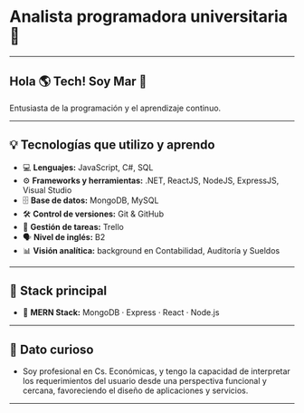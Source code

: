# Analista programadora universitaria 🚀
---
## Hola 🌎 Tech! Soy Mar 👋

Entusiasta de la programación y el aprendizaje continuo. 

---
## 💡 Tecnologías que utilizo y aprendo

- 💻 **Lenguajes:** JavaScript, C#, SQL
- ⚙️ **Frameworks y herramientas:** .NET, ReactJS, NodeJS, ExpressJS, Visual Studio
- 🗄️ **Base de datos:** MongoDB, MySQL
- 🛠️ **Control de versiones:** Git & GitHub
- 🧠 **Gestión de tareas:** Trello
- 🗣️ **Nivel de inglés:** B2
- 📊 **Visión analítica:** background en Contabilidad, Auditoría y Sueldos
  
---
## 🔧 Stack principal

- 🧩 **MERN Stack:** MongoDB · Express · React · Node.js
---

## 🧐 Dato curioso

- Soy profesional en Cs. Económicas, y tengo la capacidad de interpretar los requerimientos del usuario desde una perspectiva funcional y cercana, favoreciendo el diseño de aplicaciones y servicios.

---

<!--
**marJobse/marJobse** is a ✨ _special_ ✨ repository because its `README.md` (this file) appears on your GitHub profile.

Here are some ideas to get you started:

- 🔭 I’m currently working on ...
- 🌱 I’m currently learning ...
- 👯 I’m looking to collaborate on ...
- 🤔 I’m looking for help with ...
- 💬 Ask me about ...
- 📫 How to reach me: ...
- 😄 Pronouns: ...
- ⚡ Fun fact: ...
-->
